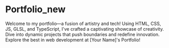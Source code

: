 # Portfolio_new
Welcome to my portfolio—a fusion of artistry and tech! Using HTML, CSS, JS, GLSL, and TypeScript, I've crafted a captivating showcase of creativity. Dive into dynamic projects that push boundaries and redefine innovation. Explore the best in web development at [Your Name]'s Portfolio!
